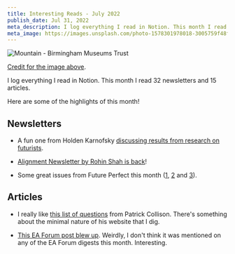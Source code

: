 ```yaml
---
title: Interesting Reads - July 2022
publish_date: Jul 31, 2022
meta_description: I log everything I read in Notion. This month I read 32 newsletters and 15 articles. Here are some of the highlights of this month!
meta_image: https://images.unsplash.com/photo-1578301978018-3005759f48f7?ixlib=rb-1.2.1&ixid=MnwxMjA3fDB8MHxwaG90by1wYWdlfHx8fGVufDB8fHx8&auto=format&fit=crop&w=1688&q=80
---
```


![Mountain - Birmingham Museums Trust](https://images.unsplash.com/photo-1578301978018-3005759f48f7?ixlib=rb-1.2.1&ixid=MnwxMjA3fDB8MHxwaG90by1wYWdlfHx8fGVufDB8fHx8&auto=format&fit=crop&w=1688&q=80)

[Credit for the image above](https://unsplash.com/photos/wKlHsooRVbg).

I log everything I read in Notion. This month I read 32 newsletters and 15 articles.

Here are some of the highlights of this month!

## Newsletters

- A fun one from Holden Karnofsky [discussing results from research on futurists](https://www.cold-takes.com/the-track-record-of-futurists-seems-fine/).

- [Alignment Newsletter by Rohin Shah is back](https://mailchi.mp/56689cc2223c/an-172-sorry-for-the-long-hiatus?e=a553903da3)!

- Some great issues from Future Perfect this month ([1](https://link.vox.com/view/60fc3142c9f14776313e8c4agy5sh.un5/d1f7109f), [2](https://link.vox.com/view/60fc3142c9f14776313e8c4agtexf.14nn/b6b57a15) and [3](https://link.vox.com/view/60fc3142c9f14776313e8c4agx3zp.txz/2ae14fec)).

## Articles

- I really like [this list of questions](https://patrickcollison.com/questions) from Patrick Collison. There's something about the minimal nature of his website that I dig.

- [This EA Forum post blew up](https://forum.effectivealtruism.org/posts/x9Rn5SfapcbbZaZy9/ea-for-dumb-people). Weirdly, I don't think it was mentioned on any of the EA Forum digests this month. Interesting.
